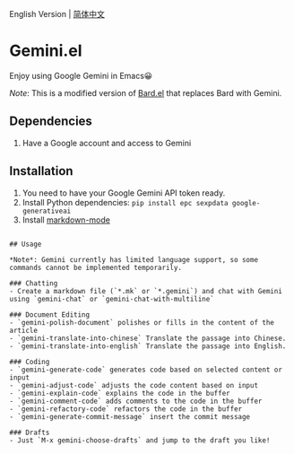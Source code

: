 English Version | [简体中文](./README.zh-CN.md)

# Gemini.el
Enjoy using Google Gemini in Emacs😀

*Note*: This is a modified version of [Bard.el](https://github.com/AllTheLife/Bard.el) that replaces Bard with Gemini.

## Dependencies
1. Have a Google account and access to Gemini

## Installation
1. You need to have your Google Gemini API token ready.
2. Install Python dependencies: `pip install epc sexpdata google-generativeai`
3. Install [markdown-mode](https://github.com/jrblevin/markdown-mode)
```

## Usage

*Note*: Gemini currently has limited language support, so some commands cannot be implemented temporarily.

### Chatting
- Create a markdown file (`*.mk` or `*.gemini`) and chat with Gemini using `gemini-chat` or `gemini-chat-with-multiline`

### Document Editing
- `gemini-polish-document` polishes or fills in the content of the article
- `gemini-translate-into-chinese` Translate the passage into Chinese.
- `gemini-translate-into-english` Translate the passage into English.

### Coding
- `gemini-generate-code` generates code based on selected content or input
- `gemini-adjust-code` adjusts the code content based on input
- `gemini-explain-code` explains the code in the buffer
- `gemini-comment-code` adds comments to the code in the buffer
- `gemini-refactory-code` refactors the code in the buffer
- `gemini-generate-commit-message` insert the commit message

### Drafts
- Just `M-x gemini-choose-drafts` and jump to the draft you like!

